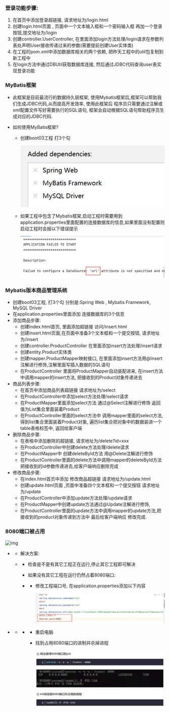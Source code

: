 ### 登录功能步骤:

1. 在首页中添加登录超链接, 请求地址为/login.html
2. 创建login.html页面 , 页面中一个文本输入框和一个密码输入框 再加一个登录按钮,提交地址为/login
3. 创建controller.UserController, 在里面添加login方法处理/login请求在参数列表处声明User接收传递过来的参数(需要提前创建User实体类)
4. 在工程的pom.xml中添加数据库相关的两个依赖, 把昨天工程中的util包复制到新工程中
5. 在login方法中通过DBUtil获取数据库连接, 然后通过JDBC代码查询user表实现登录功能

### MyBatis框架

- 此框架是目前最流行的数据持久层框架, 使用Mybatis框架后,框架可以帮助我们生成JDBC代码,从而提高开发效率,  使用此框架后 程序员只需要通过注解或xml配置文件写好需要执行的SQL语句, 框架会自动根据SQL语句帮助程序员生成对应的JDBC代码.

- 如何使用MyBatis框架?

  - 创建boot03工程   打3个勾

    ![1665295582366](1665295582366.png)

  - 如果工程中包含了Mybatis框架,启动工程时需要用到application.properties里面配置的连接数据库的信息,如果里面没有配置则启动工程时会报以下错误提示

    ![1665295943709](1665295943709.png)

### Mybatis版本商品管理系统

- 创建boot03工程, 打3个勾  分别是:Spring Web , Mybatis Framework, MySQL Driver
- 在application.properties里面添加 连接数据库的3个信息 
- 添加商品步骤:
  - 创建index.html首页, 里面添加超链接 访问/insert.html
  - 创建insert.html页面,在页面中准备3个文本框和一个提交按钮, 请求地址为/insert
  - 创建controller.ProductController 在里面添加insert方法处理/insert请求
  - 创建entity.Product实体类
  - 创建mapper.ProductMapper映射接口, 在里面添加insert方法用@Insert注解进行修饰,注解里面写插入数据的SQL语句
  - 在ProductController 里面将ProductMapper自动装配进来, 在insert方法中调用mapper的insert方法, 把接收到的Product对象传递进去
- 商品列表步骤:
  - 在首页中添加商品列表超链接 请求地址为/select  
  - 在ProductController中添加select方法处理/select请求 
  - 在ProductMapper里面添加select方法 通过@Select注解进行修饰 返回值为List集合里面装着Product
  - 在ProductController里面的select方法中 调用mapper里面的select方法,得到list集合里面装着Product对象, 遍历list集合把对象中的数据装进一个table表格标签中, 返回给客户端
- 删除商品步骤:
  - 在表格中添加删除的超链接, 请求地址为/delete?id=xxx 
  - 在ProductController中创建delete方法处理/delete请求
  - 在ProductMapper中 创建deleteById方法 用@Delete注解进行修饰 
  - 在ProductController里面的delete方法中调用mapper的deleteById方法把接收到的id参数传递进去,给客户端响应删除完成
- 修改商品步骤:
  - 在index.html首页中添加 修改商品超链接  请求地址为/update.html 
  - 创建update.html页面 ,页面中准备四个文本框和一个提交按钮 请求地址为/update
  - 在ProductController中添加update方法处理/update请求
  - 在ProductMapper中创建update方法通过@Update注解进行修饰,
  - 在ProductController里面的update方法中调用mapper的update方法,把接收到的product对象传递到方法中 最后给客户端响应 修改完成.



### 8080端口被占用

![img](https://uploader.shimo.im/f/id6lhJvtkdLcwliC.png!thumbnail?accessToken=eyJhbGciOiJIUzI1NiIsImtpZCI6ImRlZmF1bHQiLCJ0eXAiOiJKV1QifQ.eyJleHAiOjE2NjUzMDU3NjYsImZpbGVHVUlEIjoidlZBWFZ3YTdHclRqd2xxbSIsImlhdCI6MTY2NTMwNTQ2NiwiaXNzIjoidXBsb2FkZXJfYWNjZXNzX3Jlc291cmNlIiwidXNlcklkIjoyODUxODE5Mn0.c8ky8IHb9lQ6tKhpOX2nLGbbNa-viRChwL1szXIcPk0)

- - 解决方案:

  - - 检查是不是有其它工程正在运行,停止其它工程即可解决

    - 如果没有其它工程在运行仍然占着8080端口:

    - - 修改工程端口号, 在application.properties添加以下内容

        ![1665305546967](1665305546967.png)

- - - - 重启电脑

      - 找到占用8080端口的进制并杀掉进程

        ![1665305567428](1665305567428.png)